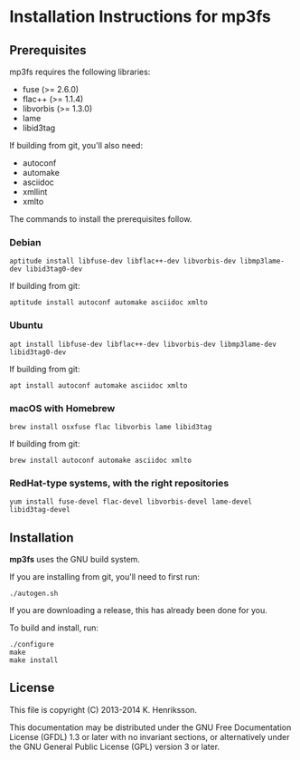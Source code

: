 Installation Instructions for mp3fs
===================================

Prerequisites
-------------

mp3fs requires the following libraries:

* fuse (>= 2.6.0)
* flac++ (>= 1.1.4)
* libvorbis (>= 1.3.0)
* lame
* libid3tag

If building from git, you'll also need:

* autoconf
* automake
* asciidoc
* xmllint
* xmlto

The commands to install the prerequisites follow.

### Debian

    aptitude install libfuse-dev libflac++-dev libvorbis-dev libmp3lame-dev libid3tag0-dev

If building from git:

    aptitude install autoconf automake asciidoc xmlto

### Ubuntu

    apt install libfuse-dev libflac++-dev libvorbis-dev libmp3lame-dev libid3tag0-dev

If building from git:

    apt install autoconf automake asciidoc xmlto

### macOS with Homebrew

    brew install osxfuse flac libvorbis lame libid3tag

If building from git:

    brew install autoconf automake asciidoc xmlto

### RedHat-type systems, with the right repositories

    yum install fuse-devel flac-devel libvorbis-devel lame-devel libid3tag-devel

Installation
------------

**mp3fs** uses the GNU build system.

If you are installing from git, you'll need to first run:

    ./autogen.sh

If you are downloading a release, this has already been done for you.

To build and install, run:

    ./configure
    make
    make install

License
-------

This file is copyright (C) 2013-2014 K. Henriksson.

This documentation may be distributed under the GNU Free Documentation License
(GFDL) 1.3 or later with no invariant sections, or alternatively under the GNU
General Public License (GPL) version 3 or later.
